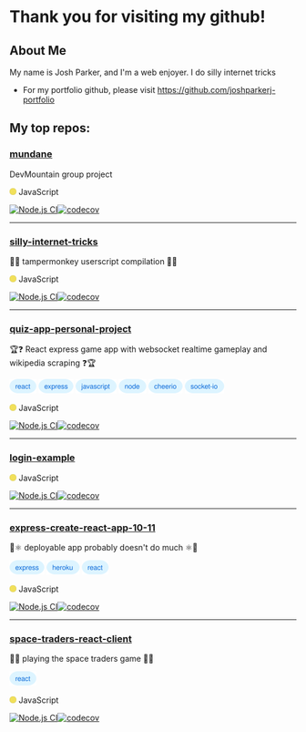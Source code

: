 # Thank you for visiting my github!

## About Me

My name is Josh Parker, and I'm a web enjoyer. I do silly internet tricks

- For my portfolio github, please visit https://github.com/joshparkerj-portfolio

## My top repos:

### [mundane](https://github.com/joshparkerj/mundane)

DevMountain group project

<img src="assets/javascript-language-color.svg" height=12 width=12> JavaScript

[![Node.js CI](https://github.com/joshparkerj/monday-ne-dot-com/actions/workflows/node.js.yml/badge.svg)](https://github.com/joshparkerj/monday-ne-dot-com/actions/workflows/node.js.yml)[![codecov](https://codecov.io/gh/joshparkerj/monday-ne-dot-com/branch/master/graph/badge.svg?token=77EIG4ZNCM)](https://codecov.io/gh/joshparkerj/monday-ne-dot-com)

---

### [silly-internet-tricks](https://github.com/joshparkerj/silly-internet-tricks)

🔧🐒 tampermonkey userscript compilation 🐒🔧

<img src="assets/javascript-language-color.svg" height=12 width=12> JavaScript

[![Node.js CI](https://github.com/joshparkerj/silly-internet-tricks/actions/workflows/node.js.yml/badge.svg)](https://github.com/joshparkerj/silly-internet-tricks/actions/workflows/node.js.yml)[![codecov](https://codecov.io/gh/joshparkerj/silly-internet-tricks/branch/main/graph/badge.svg?token=LGM9K6O97R)](https://codecov.io/gh/joshparkerj/silly-internet-tricks)

---

### [quiz-app-personal-project](https://github.com/joshparkerj/quiz-app-personal-project)

🏆❓ React express game app with websocket realtime gameplay and wikipedia scraping ❓🏆

[<img src="assets/react-tag.svg" alt="react" height=25 width=47>](https://github.com/topics/react)
[<img src="assets/express-tag.svg" alt="express" height=25 width=61>](https://github.com/topics/express)
[<img src="assets/javascript-tag.svg" alt="javascript" height=25 width=72>](https://github.com/topics/javascript)
[<img src="assets/node-tag.svg" alt="node" height=25 width=48>](https://github.com/topics/node)
[<img src="assets/cheerio-tag.svg" alt="cheerio" height=25 width=60>](https://github.com/topics/cheerio)
[<img src="assets/socket-io-tag.svg" alt="socket-io" height=25 width=69>](https://github.com/topics/socket-io)

<img src="assets/javascript-language-color.svg" height=12 width=12> JavaScript

[![Node.js CI](https://github.com/joshparkerj/quiz-app-personal-project/actions/workflows/node.js.yml/badge.svg)](https://github.com/joshparkerj/quiz-app-personal-project/actions/workflows/node.js.yml)[![codecov](https://codecov.io/gh/joshparkerj/quiz-app-personal-project/branch/master/graph/badge.svg?token=ONJ9XRJZ7B)](https://codecov.io/gh/joshparkerj/quiz-app-personal-project)

---

### [login-example](https://github.com/joshparkerj/login-example)

<img src="assets/javascript-language-color.svg" height=12 width=12> JavaScript

[![Node.js CI](https://github.com/joshparkerj/login-example/actions/workflows/node.js.yml/badge.svg)](https://github.com/joshparkerj/login-example/actions/workflows/node.js.yml)[![codecov](https://codecov.io/gh/joshparkerj/login-example/branch/master/graph/badge.svg?token=TZBJ4P52A9)](https://codecov.io/gh/joshparkerj/login-example)

---

### [express-create-react-app-10-11](https://github.com/joshparkerj/express-create-react-app-10-11)

🚄⚛️ deployable app probably doesn't do much ⚛️🚄

[<img src="assets/express-tag.svg" alt="express" height=25 width=61>](https://github.com/topics/express)
[<img src="assets/heroku-tag.svg" alt="heroku" height=25 width=58>](https://github.com/topics/heroku)
[<img src="assets/react-tag.svg" alt="react" height=25 width=47>](https://github.com/topics/react)

<img src="assets/javascript-language-color.svg" height=12 width=12> JavaScript

[![Node.js CI](https://github.com/joshparkerj/express-create-react-app-10-11/actions/workflows/node.js.yml/badge.svg)](https://github.com/joshparkerj/express-create-react-app-10-11/actions/workflows/node.js.yml)[![codecov](https://codecov.io/gh/joshparkerj/express-create-react-app-10-11/branch/master/graph/badge.svg?token=G6CYINWGJ0)](https://codecov.io/gh/joshparkerj/express-create-react-app-10-11)

---

### [space-traders-react-client](https://github.com/joshparkerj/space-traders-react-client)

👾🚀 playing the space traders game 🚀👾

[<img src="assets/react-tag.svg" alt="react" height=25 width=47>](https://github.com/topics/react)

<img src="assets/javascript-language-color.svg" height=12 width=12> JavaScript

[![Node.js CI](https://github.com/joshparkerj/space-traders-react-client/actions/workflows/node.js.yml/badge.svg)](https://github.com/joshparkerj/space-traders-react-client/actions/workflows/node.js.yml)[![codecov](https://codecov.io/gh/joshparkerj/space-traders-react-client/branch/main/graph/badge.svg?token=OG306I3WXQ)](https://codecov.io/gh/joshparkerj/space-traders-react-client)
